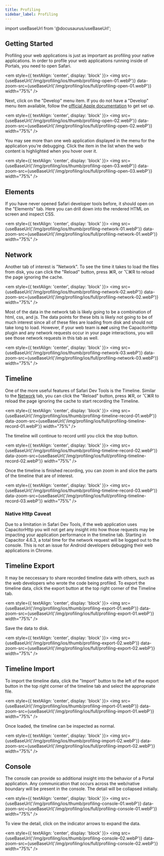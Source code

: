 ```yaml
---
title: Profiling
sidebar_label: Profiling
---
```


import useBaseUrl from '@docusaurus/useBaseUrl';

## Getting Started

Profiling your web applications is just as important as profiling your native applications. In order to profile your web applications running inside of Portals, you need to open Safari.

<em style={{ textAlign: 'center', display: 'block' }}>
  <img 
    src={useBaseUrl('/img/profiling/ios/thumb/profiling-open-01.webP')} 
    data-zoom-src={useBaseUrl('/img/profiling/ios/full/profiling-open-01.webP')}
    width="75%"
  />
</em>

Next, click on the "Develop" menu item. If you do not have a "Develop" menu item available, follow the [official Apple documentation](https://support.apple.com/guide/safari/use-the-developer-tools-in-the-develop-menu-sfri20948/mac) to get set up.


<em style={{ textAlign: 'center', display: 'block' }}>
  <img 
    src={useBaseUrl('/img/profiling/ios/thumb/profiling-open-02.webP')} 
    data-zoom-src={useBaseUrl('/img/profiling/ios/full/profiling-open-02.webP')}
    width="75%"
  />
</em>

You may see more than one web application displayed in the menu for the application you're debugging. Click the item in the list when the web content is highlighted when you hover over it.

<em style={{ textAlign: 'center', display: 'block' }}>
  <img 
    src={useBaseUrl('/img/profiling/ios/thumb/profiling-open-03.webP')} 
    data-zoom-src={useBaseUrl('/img/profiling/ios/full/profiling-open-03.webP')}
    width="75%"
  />
</em>

## Elements

If you have never opened Safari developer tools before, it should open on the "Elements" tab. Here you can drill down into the rendered HTML on screen and inspect CSS.

<em style={{ textAlign: 'center', display: 'block' }}>
  <img 
    src={useBaseUrl('/img/profiling/ios/thumb/profiling-network-01.webP')} 
    data-zoom-src={useBaseUrl('/img/profiling/ios/full/profiling-network-01.webP')}
    width="75%"
  />
</em>

## Network

Another tab of interest is "Network". To see the time it takes to load the files from disk, you can click the "Reload" button, press ⌘R, or ⌥⌘R to reload the page ignoring the cache. 

<em style={{ textAlign: 'center', display: 'block' }}>
  <img 
    src={useBaseUrl('/img/profiling/ios/thumb/profiling-network-02.webP')} 
    data-zoom-src={useBaseUrl('/img/profiling/ios/full/profiling-network-02.webP')}
    width="75%"
  />
</em>

Most of the data in the network tab is likely going to be a combination of html, css, and js. The data points for these bits is likely not going to be of much interest since all of these files are loading from disk and should not take long to load. However, if your web team is **_not_** using the CapacitorHttp plugin and any network requests occur in your page interactions, you will see those network requests in this tab as well.

<em style={{ textAlign: 'center', display: 'block' }}>
  <img 
    src={useBaseUrl('/img/profiling/ios/thumb/profiling-network-03.webP')} 
    data-zoom-src={useBaseUrl('/img/profiling/ios/full/profiling-network-03.webP')}
    width="75%"
  />
</em>

## Timeline

One of the more useful features of Safari Dev Tools is the Timeline. Similar to the [Network](#network) tab, you can click the "Reload" button, press ⌘R, or ⌥⌘R to reload the page ignoring the cache to start recording the Timeline. 

<em style={{ textAlign: 'center', display: 'block' }}>
  <img 
    src={useBaseUrl('/img/profiling/ios/thumb/profiling-timeline-record-01.webP')} 
    data-zoom-src={useBaseUrl('/img/profiling/ios/full/profiling-timeline-record-01.webP')}
    width="75%"
  />
</em>

The timeline will continue to record until you click the stop button.

<em style={{ textAlign: 'center', display: 'block' }}>
  <img 
    src={useBaseUrl('/img/profiling/ios/thumb/profiling-timeline-record-02.webP')} 
    data-zoom-src={useBaseUrl('/img/profiling/ios/full/profiling-timeline-record-02.webP')}
    width="75%"
  />
</em>

Once the timeline is finished recording, you can zoom in and slice the parts of the timeline that are of interest.

<em style={{ textAlign: 'center', display: 'block' }}>
  <img 
    src={useBaseUrl('/img/profiling/ios/thumb/profiling-timeline-record-03.webP')} 
    data-zoom-src={useBaseUrl('/img/profiling/ios/full/profiling-timeline-record-03.webP')}
    width="75%"
  />
</em>

### Native Http Caveat

Due to a limitation in Safari Dev Tools, if the web application uses CapacitorHttp you will not get any insight into how those requests may be impacting your application performance in the timeline tab. Starting in Capacitor 4.6.3, a total time for the network request will be logged out to the console. This is not an issue for Android developers debugging their web applications in Chrome.

## Timeline Export

It may be neccessary to share recorded timeline data with others, such as the web developers who wrote the code being profiled. To export the timeline data, click the export button at the top right corner of the Timeline tab.

<em style={{ textAlign: 'center', display: 'block' }}>
  <img 
    src={useBaseUrl('/img/profiling/ios/thumb/profiling-export-01.webP')} 
    data-zoom-src={useBaseUrl('/img/profiling/ios/full/profiling-export-01.webP')}
    width="75%"
  />
</em>

Save the data to disk.

<em style={{ textAlign: 'center', display: 'block' }}>
  <img 
    src={useBaseUrl('/img/profiling/ios/thumb/profiling-export-02.webP')} 
    data-zoom-src={useBaseUrl('/img/profiling/ios/full/profiling-export-02.webP')}
    width="75%"
  />
</em>

## Timeline Import

To import the timeline data, click the "Import" button to the left of the export button in the top right corner of the timeline tab and select the appropriate file.

<em style={{ textAlign: 'center', display: 'block' }}>
  <img 
    src={useBaseUrl('/img/profiling/ios/thumb/profiling-import-01.webP')} 
    data-zoom-src={useBaseUrl('/img/profiling/ios/full/profiling-import-01.webP')}
    width="75%"
  />
</em>

Once loaded, the timeline can be inspected as normal.

<em style={{ textAlign: 'center', display: 'block' }}>
  <img 
    src={useBaseUrl('/img/profiling/ios/thumb/profiling-import-02.webP')} 
    data-zoom-src={useBaseUrl('/img/profiling/ios/full/profiling-import-02.webP')}
    width="75%"
  />
</em>

## Console

The console can provide so additional insight into the behavior of a Portal application. Any communication that occurs across the web/native boundary will be present in the console. The detail will be collapsed initially.

<em style={{ textAlign: 'center', display: 'block' }}>
  <img 
    src={useBaseUrl('/img/profiling/ios/thumb/profiling-console-01.webP')} 
    data-zoom-src={useBaseUrl('/img/profiling/ios/full/profiling-console-01.webP')}
    width="75%"
  />
</em>

To view the detail, click on the indicator arrows to expand the data.

<em style={{ textAlign: 'center', display: 'block' }}>
  <img 
    src={useBaseUrl('/img/profiling/ios/thumb/profiling-console-02.webP')} 
    data-zoom-src={useBaseUrl('/img/profiling/ios/full/profiling-console-02.webP')}
    width="75%"
  />
</em>


